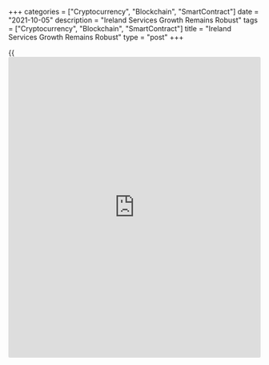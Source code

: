 +++
categories = ["Cryptocurrency", "Blockchain", "SmartContract"]
date = "2021-10-05"
description = "Ireland Services Growth Remains Robust"
tags = ["Cryptocurrency", "Blockchain", "SmartContract"]
title = "Ireland Services Growth Remains Robust"
type = "post"
+++

{{<iframe id="large-banner" src="https://www.bounty.group/#slide=20.0" width="100%" height="600" scrolling="no" style="border: 0px solid rgb(216, 221, 230); border-radius: 3px;">}}

Ireland's service sector continued to log strong growth in September
with the pace of expansion remaining unchanged, survey data from IHS
Markit showed on Tuesday.

The AIB Ireland services Purchasing Managers' Index remained unchanged
at 63.7 in September. Any reading above 50.0 indicates expansion in the
sector.

The Irish service sector had its strongest quarter of growth since the
second quarter of 2006, the survey found. The quarterly PMI reading was
64.7, the third-highest since the series began in 2000.

"This highlights the very sharp rebound in services activity as pent-up
demand is released amid the on-going easing of Covid-19 restrictions,"
Oliver Mangan, AIB chief economist, said.

The volume of new [business][1] increased for the seventh straight month
in September and demand remained strong.

The outstanding business and employment rose for the seventh consecutive
month in September.

Firms remained confident for the next 12 months and expect the business
activity to remain above the long-run average.

Input price inflation rose for the seventh time in eight months to the
highest since December 2000 and output cost rose at the strongest rates
in the survey [history](https://www.fixpro.org/post/chargeless-historical-data-api-backtesting/).

The composite output index, covering manufacturing and services,
decreased to 61.5 in September from 62.6 in the previous month.

For comments and feedback [contact](https://www.playgroundfx.com/contact/): editorial@rtt[news](https://www.letsplayfx.com/blog/forex-news-website/).com

[Economic News][2]

 **What parts of the world are seeing the best (and worst) economic
performances lately? Click[here][3] to check out our [Econ Scorecard][3]
and find out! See up-to-the-moment [ranking](https://www.playgroundfx.com/blog/crypto-exchange-ranking/)s for the best and worst
performers in [GDP][4], [unemployment rate][5], [inflation][3] and much
more.**

   1. www.rtt[news](https://www.letsplayfx.com/blog/forex-news-website/).com/Content/Business.aspx
   2. www.rtt[news](https://www.letsplayfx.com/blog/forex-news-website/).com/Content/EconomicNews.aspx
   3. www.rtt[news](https://www.letsplayfx.com/blog/forex-news-website/).com/economic-scorecard/world-rank/CPI/highest-performance.aspx
   4. www.rtt[news](https://www.letsplayfx.com/blog/forex-news-website/).com/economic-scorecard/world-rank/GDP/highest-performance.aspx
   5. www.rtt[news](https://www.letsplayfx.com/blog/forex-news-website/).com/economic-scorecard/world-rank/unemployment-rate/lowest-performance.aspx